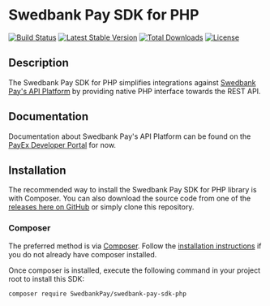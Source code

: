 # Swedbank Pay SDK for PHP

[![Build Status][travis-badge]][travis]
[![Latest Stable Version][version-badge]][packagist]
[![Total Downloads][downloads-badge]][packagist]
[![License][license-badge]][packagist]

## Description

The Swedbank Pay SDK for PHP simplifies integrations against
[Swedbank Pay's API Platform][api] by providing native PHP interface towards
the REST API.

## Documentation

Documentation about Swedbank Pay's API Platform can be found on the
[PayEx Developer Portal][api] for now.

## Installation

The recommended way to install the Swedbank Pay SDK for PHP library is with
Composer. You can also download the source code from one of the
[releases here on GitHub][releases] or simply clone this repository.

### Composer

The preferred method is via [Composer][composer]. Follow the
[installation instructions][composer-intro] if you do not already have
composer installed.

Once composer is installed, execute the following command in your project root
to install this SDK:

```sh
composer require SwedbankPay/swedbank-pay-sdk-php
```

  [travis]:           https://travis-ci.org/SwedbankPay/swedbank-pay-sdk-php
  [travis-badge]:     https://travis-ci.org/SwedbankPay/swedbank-pay-sdk-php.svg?branch=master
  [api]:              https://developer.payex.com/xwiki/wiki/developer/view/Main/ecommerce/
  [releases]:         https://travis-ci.org/SwedbankPay/swedbank-pay-sdk-php/releases
  [composer]:         https://getcomposer.org
  [composer-intro]:   https://getcomposer.org/doc/00-intro.md
  [version-badge]:    https://poser.pugx.org/SwedbankPay/swedbank-pay-sdk-php/version
  [downloads-badge]:  https://poser.pugx.org/SwedbankPay/swedbank-pay-sdk-php/downloads
  [license-badge]:    https://poser.pugx.org/SwedbankPay/swedbank-pay-sdk-php/license
  [packagist]:        https://packagist.org/packages/SwedbankPay/swedbank-pay-sdk-php

